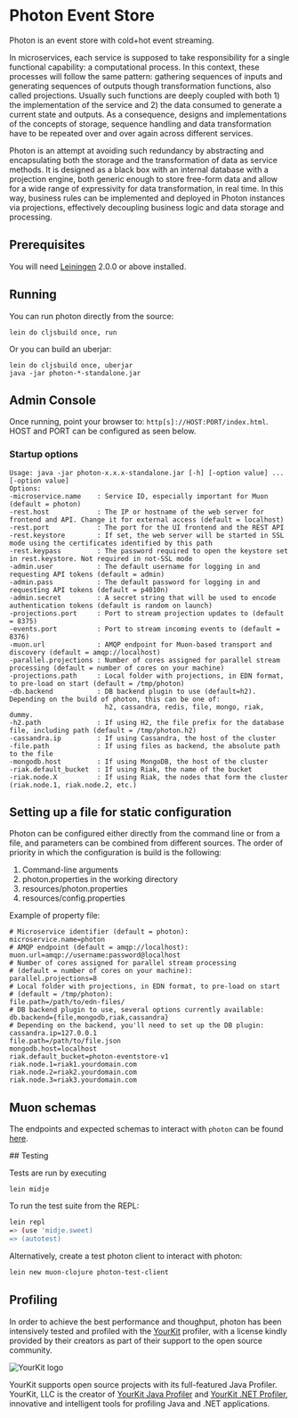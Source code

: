 # Photon Event Store

Photon is an event store with cold+hot event streaming.

In microservices, each service is supposed to take responsibility for a single functional capability: a computational process. In this context, these processes will follow the same pattern: gathering sequences of inputs and generating sequences of outputs though transformation functions, also called projections. Usually such functions are deeply coupled with both 1) the implementation of the service and 2) the data consumed to generate a current state and outputs. As a consequence, designs and implementations of the concepts of storage, sequence handling and data transformation have to be repeated over and over again across different services.

Photon is an attempt at avoiding such redundancy by abstracting and encapsulating both the storage and the transformation of data as service methods. It is designed as a black box with an internal database with a projection engine, both generic enough to store free-form data and allow for a wide range of expressivity for data transformation, in real time. In this way, business rules can be implemented and deployed in Photon instances via projections, effectively decoupling business logic and data storage and processing.

## Prerequisites

You will need [Leiningen][] 2.0.0 or above installed.

[leiningen]: https://github.com/technomancy/leiningen

## Running

You can run photon directly from the source:

```
lein do cljsbuild once, run
```

Or you can build an uberjar:

```
lein do cljsbuild once, uberjar
java -jar photon-*-standalone.jar
```

## Admin Console

Once running, point your browser to: `http[s]://HOST:PORT/index.html`. HOST and PORT can be configured as seen below.

### Startup options

```
Usage: java -jar photon-x.x.x-standalone.jar [-h] [-option value] ... [-option value]
Options:
-microservice.name    : Service ID, especially important for Muon (default = photon)
-rest.host            : The IP or hostname of the web server for frontend and API. Change it for external access (default = localhost)
-rest.port            : The port for the UI frontend and the REST API
-rest.keystore        : If set, the web server will be started in SSL mode using the certificates identified by this path
-rest.keypass         : The password required to open the keystore set in rest.keystore. Not required in not-SSL mode
-admin.user           : The default username for logging in and requesting API tokens (default = admin)
-admin.pass           : The default password for logging in and requesting API tokens (default = p4010n)
-admin.secret         : A secret string that will be used to encode authentication tokens (default is random on launch)
-projections.port     : Port to stream projection updates to (default = 8375)
-events.port          : Port to stream incoming events to (default = 8376)
-muon.url             : AMQP endpoint for Muon-based transport and discovery (default = amqp://localhost)
-parallel.projections : Number of cores assigned for parallel stream processing (default = number of cores on your machine)
-projections.path     : Local folder with projections, in EDN format, to pre-load on start (default = /tmp/photon)
-db.backend           : DB backend plugin to use (default=h2). Depending on the build of photon, this can be one of:
                        h2, cassandra, redis, file, mongo, riak, dummy.
-h2.path              : If using H2, the file prefix for the database file, including path (default = /tmp/photon.h2)
-cassandra.ip         : If using Cassandra, the host of the cluster
-file.path            : If using files as backend, the absolute path to the file
-mongodb.host         : If using MongoDB, the host of the cluster
-riak.default_bucket  : If using Riak, the name of the bucket
-riak.node.X          : If using Riak, the nodes that form the cluster (riak.node.1, riak.node.2, etc.)
```

## Setting up a file for static configuration

Photon can be configured either directly from the command line or from a file, and parameters can be combined from different sources. The order of priority in which the configuration is build is the following:

1. Command-line arguments
2. photon.properties in the working directory
3. resources/photon.properties
4. resources/config.properties

Example of property file:

```
# Microservice identifier (default = photon):
microservice.name=photon
# AMQP endpoint (default = amqp://localhost):
muon.url=amqp://username:password@localhost
# Number of cores assigned for parallel stream processing
# (default = number of cores on your machine):
parallel.projections=8
# Local folder with projections, in EDN format, to pre-load on start
# (default = /tmp/photon):
file.path=/path/to/edn-files/
# DB backend plugin to use, several options currently available:
db.backend={file,mongodb,riak,cassandra}
# Depending on the backend, you'll need to set up the DB plugin:
cassandra.ip=127.0.0.1
file.path=/path/to/file.json
mongodb.host=localhost
riak.default_bucket=photon-eventstore-v1
riak.node.1=riak1.yourdomain.com
riak.node.2=riak2.yourdomain.com
riak.node.3=riak3.yourdomain.com
```

## Muon schemas

The endpoints and expected schemas to interact with `photon` can be found [here](docs/schemas.md).

## Testing

Tests are run by executing

```
lein midje
```

To run the test suite from the REPL:

```bash
lein repl
=> (use 'midje.sweet)
=> (autotest)
```

Alternatively, create a test photon client to interact with photon:

```bash
lein new muon-clojure photon-test-client
```

## Profiling

In order to achieve the best performance and thoughput, photon has been intensively tested and profiled with the [YourKit](https://www.yourkit.com) profiler, with a license kindly provided by their creators as part of their support to the open source community.

![YourKit logo](https://www.yourkit.com/images/yklogo.png)

YourKit supports open source projects with its full-featured Java Profiler.
YourKit, LLC is the creator of <a href="https://www.yourkit.com/java/profiler/index.jsp">YourKit Java Profiler</a>
and <a href="https://www.yourkit.com/.net/profiler/index.jsp">YourKit .NET Profiler</a>,
innovative and intelligent tools for profiling Java and .NET applications.
